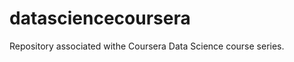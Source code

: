 datasciencecoursera
===================

Repository associated withe Coursera Data Science course series.
